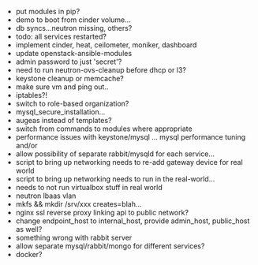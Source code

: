 * put modules in pip?
* demo to boot from cinder volume...
* db syncs...neutron missing, others?
* todo: all services restarted?
* implement cinder, heat, ceilometer, moniker, dashboard
* update openstack-ansible-modules
* admin password to just 'secret'?
* need to run neutron-ovs-cleanup before dhcp or l3?
* keystone cleanup or memcache?
* make sure vm and ping out..
* iptables?!
* switch to role-based organization?
* mysql_secure_installation...
* augeas instead of templates?
* switch from commands to modules where appropriate
* performance issues with keystone/mysql ... mysql performance tuning and/or 
* allow possibility of separate rabbit/mysqld for each service...
* script to bring up networking needs to re-add gateway device for real world
* script to bring up networking needs to run in the real-world...
* needs to not run virtualbox stuff in real world
* neutron lbaas vlan
* mkfs && mkdir /srv/xxx creates=blah...
* nginx ssl reverse proxy linking api to public network?
* change endpoint_host to internal_host, provide admin_host, public_host as well?
* something wrong with rabbit server
* allow separate mysql/rabbit/mongo for different services?
* docker?
